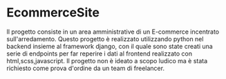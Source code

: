 # EcommerceSite
Il progetto consiste in un area amministrative di un E-commerce incentrato sull'arredamento. Questo progetto è realizzato utilizzando python nel backend insieme al framework django, con il quale sono state creati una serie di endpoints per far reperire i dati al frontend realizzato con html,scss,javascript. Il progetto non è ideato a scopo ludico ma è stata richiesto come prova d'ordine da un team di freelancer.
